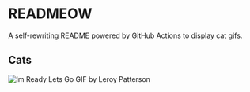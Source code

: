 # READMEOW

A self-rewriting README powered by GitHub Actions to display cat gifs.

## Cats

![Im Ready Lets Go GIF by Leroy Patterson](https://media0.giphy.com/media/CjmvTCZf2U3p09Cn0h/200.gif?cid=9acd02dae9tfcm3yn23bsjtvrlslni4ing6yi3el6uk6n7xj&ep=v1_gifs_search&rid=200.gif&ct=g)
